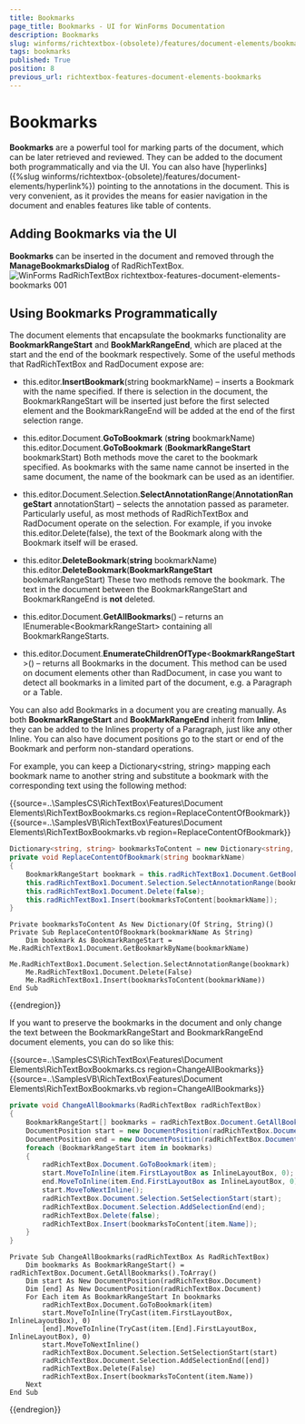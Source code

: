 ```yaml
---
title: Bookmarks
page_title: Bookmarks - UI for WinForms Documentation
description: Bookmarks
slug: winforms/richtextbox-(obsolete)/features/document-elements/bookmarks
tags: bookmarks
published: True
position: 8
previous_url: richtextbox-features-document-elements-bookmarks
---
```


# Bookmarks

__Bookmarks__ are a powerful tool for marking parts of the document, which can be later retrieved and reviewed. They can be added to the document both programmatically and via the UI. You can also have [hyperlinks]({%slug winforms/richtextbox-(obsolete)/features/document-elements/hyperlink%}) pointing to the annotations in the document. This is very convenient, as it provides the means for easier navigation in the document and enables features like table of contents.

## Adding Bookmarks via the UI

__Bookmarks__ can be inserted in the document and removed through the __ManageBookmarksDialog__ of RadRichTextBox.![WinForms RadRichTextBox richtextbox-features-document-elements-bookmarks 001](images/richtextbox-features-document-elements-bookmarks001.png)

## Using Bookmarks Programmatically

The document elements that encapsulate the bookmarks functionality are __BookmarkRangeStart__ and __BookMarkRangeEnd__, which are placed at the start and the end of the bookmark respectively. Some of the useful methods that RadRichTextBox and RadDocument expose are:

* this.editor.__InsertBookmark__(string bookmarkName) – inserts a Bookmark with the name specified. If there is selection in the document, the BookmarkRangeStart will be inserted just before the first selected element and the BookmarkRangeEnd will be added at the end of the first selection range.

* this.editor.Document.__GoToBookmark__ (__string__ bookmarkName)
this.editor.Document.__GoToBookmark__ (__BookmarkRangeStart__ bookmarkStart)
Both methods move the caret to the bookmark specified. As bookmarks with the same name cannot be inserted in the same document, the name of the bookmark can be used as an identifier.

* this.editor.Document.Selection.__SelectAnnotationRange__(__AnnotationRangeStart__ annotationStart) – selects the annotation passed as parameter. Particularly useful, as most methods of RadRichTextBox and RadDocument operate on the selection. For example, if you invoke this.editor.Delete(false), the text of the Bookmark along with the Bookmark itself will be erased.

* this.editor.__DeleteBookmark__(__string__ bookmarkName)
this.editor.__DeleteBookmark__(__BookmarkRangeStart__ bookmarkRangeStart) 
These two methods remove the bookmark. The text in the document between the BookmarkRangeStart and BookmarkRangeEnd is __not__ deleted.

* this.editor.Document.__GetAllBookmarks__() – returns an IEnumerable&lt;BookmarkRangeStart&gt; containing all BookmarkRangeStarts.

* this.editor.Document.__EnumerateChildrenOfType__&lt;__BookmarkRangeStart__&gt;() – returns all Bookmarks in the document. This method can be used on document elements other than RadDocument, in case you want to detect all bookmarks in a limited part of the document, e.g. a Paragraph or a Table.

You can also add Bookmarks in a document you are creating manually. As both __BookmarkRangeStart__ and __BookMarkRangeEnd__ inherit from __Inline__, they can be added to the Inlines property of a Paragraph, just like any other Inline. You can also have document positions go to the start or end of the Bookmark and perform non-standard operations. 

For example, you can keep a Dictionary<string, string> mapping each bookmark name to another string and substitute a bookmark with the corresponding text using the following method:

{{source=..\SamplesCS\RichTextBox\Features\Document Elements\RichTextBoxBookmarks.cs region=ReplaceContentOfBookmark}} 
{{source=..\SamplesVB\RichTextBox\Features\Document Elements\RichTextBoxBookmarks.vb region=ReplaceContentOfBookmark}} 

````C#
Dictionary<string, string> bookmarksToContent = new Dictionary<string, string>();
private void ReplaceContentOfBookmark(string bookmarkName)
{
    BookmarkRangeStart bookmark = this.radRichTextBox1.Document.GetBookmarkByName(bookmarkName);
    this.radRichTextBox1.Document.Selection.SelectAnnotationRange(bookmark);
    this.radRichTextBox1.Document.Delete(false);
    this.radRichTextBox1.Insert(bookmarksToContent[bookmarkName]);
}

````
````VB.NET
Private bookmarksToContent As New Dictionary(Of String, String)()
Private Sub ReplaceContentOfBookmark(bookmarkName As String)
    Dim bookmark As BookmarkRangeStart = Me.RadRichTextBox1.Document.GetBookmarkByName(bookmarkName)
    Me.RadRichTextBox1.Document.Selection.SelectAnnotationRange(bookmark)
    Me.RadRichTextBox1.Document.Delete(False)
    Me.RadRichTextBox1.Insert(bookmarksToContent(bookmarkName))
End Sub

````

{{endregion}}

If you want to preserve the bookmarks in the document and only change the text between the BookmarkRangeStart and BookmarkRangeEnd document elements, you can do so like this:

{{source=..\SamplesCS\RichTextBox\Features\Document Elements\RichTextBoxBookmarks.cs region=ChangeAllBookmarks}} 
{{source=..\SamplesVB\RichTextBox\Features\Document Elements\RichTextBoxBookmarks.vb region=ChangeAllBookmarks}} 

````C#
private void ChangeAllBookmarks(RadRichTextBox radRichTextBox)
{
    BookmarkRangeStart[] bookmarks = radRichTextBox.Document.GetAllBookmarks().ToArray<BookmarkRangeStart>();
    DocumentPosition start = new DocumentPosition(radRichTextBox.Document);
    DocumentPosition end = new DocumentPosition(radRichTextBox.Document);
    foreach (BookmarkRangeStart item in bookmarks)
    {
        radRichTextBox.Document.GoToBookmark(item);
        start.MoveToInline(item.FirstLayoutBox as InlineLayoutBox, 0);
        end.MoveToInline(item.End.FirstLayoutBox as InlineLayoutBox, 0);
        start.MoveToNextInline();
        radRichTextBox.Document.Selection.SetSelectionStart(start);
        radRichTextBox.Document.Selection.AddSelectionEnd(end);
        radRichTextBox.Delete(false);
        radRichTextBox.Insert(bookmarksToContent[item.Name]);
    }
}

````
````VB.NET
Private Sub ChangeAllBookmarks(radRichTextBox As RadRichTextBox)
    Dim bookmarks As BookmarkRangeStart() = radRichTextBox.Document.GetAllBookmarks().ToArray()
    Dim start As New DocumentPosition(radRichTextBox.Document)
    Dim [end] As New DocumentPosition(radRichTextBox.Document)
    For Each item As BookmarkRangeStart In bookmarks
        radRichTextBox.Document.GoToBookmark(item)
        start.MoveToInline(TryCast(item.FirstLayoutBox, InlineLayoutBox), 0)
        [end].MoveToInline(TryCast(item.[End].FirstLayoutBox, InlineLayoutBox), 0)
        start.MoveToNextInline()
        radRichTextBox.Document.Selection.SetSelectionStart(start)
        radRichTextBox.Document.Selection.AddSelectionEnd([end])
        radRichTextBox.Delete(False)
        radRichTextBox.Insert(bookmarksToContent(item.Name))
    Next
End Sub

````

{{endregion}}
